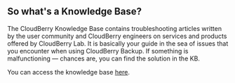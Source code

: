 ## So what's a Knowledge Base?

The CloudBerry Knowledge Base contains troubleshooting articles written by the user community and CloudBerry engineers on services and products offered by CloudBerry Lab. It is basically your guide in the sea of issues that you encounter when using CloudBerry Backup. If something is malfunctioning — chances are, you can find the solution in the KB.


You can access the knowledge base [here](https://www.cloudberry.help/).


